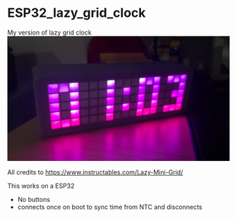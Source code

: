 # ESP32_lazy_grid_clock
My version of lazy grid clock
![my clock](IMG_4421.jpg)

All credits to https://www.instructables.com/Lazy-Mini-Grid/

This works on a ESP32
- No buttons
- connects once on boot to sync time from NTC and disconnects

